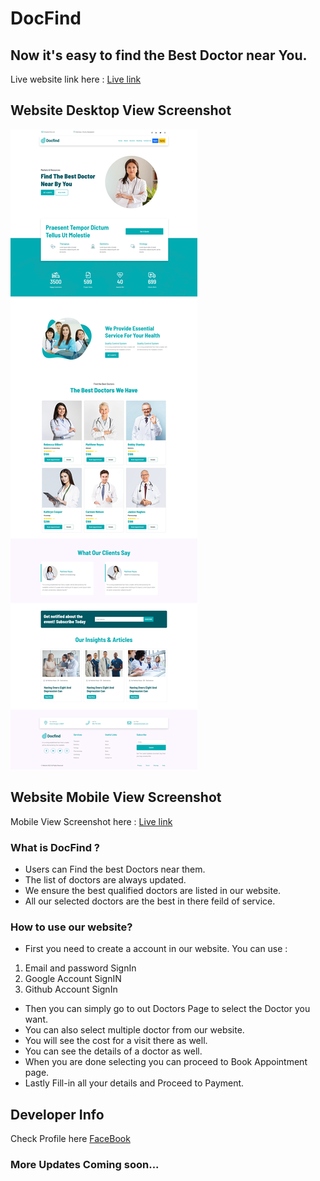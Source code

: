 # DocFind

## Now it's easy to find the Best Doctor near You.

Live website link here : [Live link](https://hope-001.web.app/)

## Website Desktop View Screenshot

![Website Screenshot](desktopView.png)

## Website Mobile View Screenshot

Mobile View Screenshot here : [Live link](https://i.ibb.co/VMpY1hj/mobile-View.png)

### What is DocFind ?

-   Users can Find the best Doctors near them.
-   The list of doctors are always updated.
-   We ensure the best qualified doctors are listed in our website.
-   All our selected doctors are the best in there feild of service.

### How to use our website?

-   First you need to create a account in our website. You can use :

1. Email and password SignIn
2. Google Account SignIN
3. Github Account SignIn

-   Then you can simply go to out Doctors Page to select the Doctor you want.
-   You can also select multiple doctor from our website.
-   You will see the cost for a visit there as well.
-   You can see the details of a doctor as well.
-   When you are done selecting you can proceed to Book Appointment page.
-   Lastly Fill-in all your details and Proceed to Payment.

## Developer Info

Check Profile here [FaceBook](https://www.facebook.com/anamnafiz)

### More Updates Coming soon...

